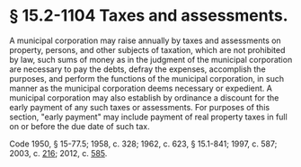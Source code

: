 # § 15.2-1104 Taxes and assessments.

<p>A municipal corporation may raise annually by taxes and assessments on property, persons, and other subjects of taxation, which are not prohibited by law, such sums of money as in the judgment of the municipal corporation are necessary to pay the debts, defray the expenses, accomplish the purposes, and perform the functions of the municipal corporation, in such manner as the municipal corporation deems necessary or expedient. A municipal corporation may also establish by ordinance a discount for the early payment of any such taxes or assessments. For purposes of this section, "early payment" may include payment of real property taxes in full on or before the due date of such tax.</p><p>Code 1950, § 15-77.5; 1958, c. 328; 1962, c. 623, § 15.1-841; 1997, c. 587; 2003, c. <a href='http://lis.virginia.gov/cgi-bin/legp604.exe?031+ful+CHAP0216'>216</a>; 2012, c. <a href='http://lis.virginia.gov/cgi-bin/legp604.exe?121+ful+CHAP0585'>585</a>.</p>